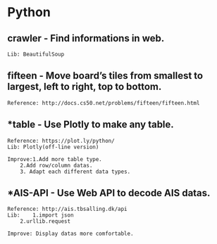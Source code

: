 # Python

## crawler - Find informations in web.
	
	Lib: BeautifulSoup
	
## fifteen - Move board’s tiles from smallest to largest, left to right, top to bottom.
	
	Reference: http://docs.cs50.net/problems/fifteen/fifteen.html

## *table - Use Plotly to make any table.

	Reference: https://plot.ly/python/
	Lib: Plotly(off-line version)

	Improve:1.Add more table type.
		2.Add row/column datas.
		3. Adapt each different data types.

## *AIS-API - Use Web API to decode AIS datas.
	
	Reference: http://ais.tbsalling.dk/api
	Lib:	1.import json
		2.urllib.request

	Improve: Display datas more comfortable.